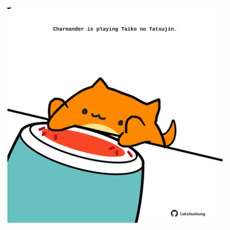 <!-- built at 06/07/2024, 12:00:50 UTC -->
<p align="center">
  <img width="500" height="500" src="./ReadmeImage.svg">
</p>
